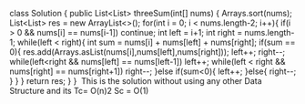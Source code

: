 class Solution {
public List<List<Integer>> threeSum(int[] nums) {
Arrays.sort(nums);
List<List<Integer>> res =  new ArrayList<>();
for(int i = 0; i < nums.length-2; i++){
if(i > 0 && nums[i] == nums[i-1]) continue;
int left = i+1;
int right = nums.length-1;
while(left < right){
int sum = nums[i] + nums[left] + nums[right];
if(sum == 0){
res.add(Arrays.asList(nums[i],nums[left],nums[right]));
left++;
right--;
while(left<right && nums[left] == nums[left-1]) left++;
while(left < right && nums[right] == nums[right+1]) right--;
}else if(sum<0){
left++;
}else{
right--;
}
}
}
return res;
}
}
​
This is the solution without using any other Data Structure and its Tc= O(n)2 Sc = O(1)
​
​